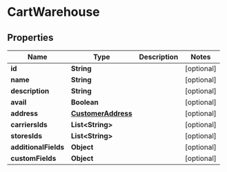 

# CartWarehouse

## Properties

Name | Type | Description | Notes
------------ | ------------- | ------------- | -------------
**id** | **String** |  |  [optional]
**name** | **String** |  |  [optional]
**description** | **String** |  |  [optional]
**avail** | **Boolean** |  |  [optional]
**address** | [**CustomerAddress**](CustomerAddress.md) |  |  [optional]
**carriersIds** | **List&lt;String&gt;** |  |  [optional]
**storesIds** | **List&lt;String&gt;** |  |  [optional]
**additionalFields** | **Object** |  |  [optional]
**customFields** | **Object** |  |  [optional]




